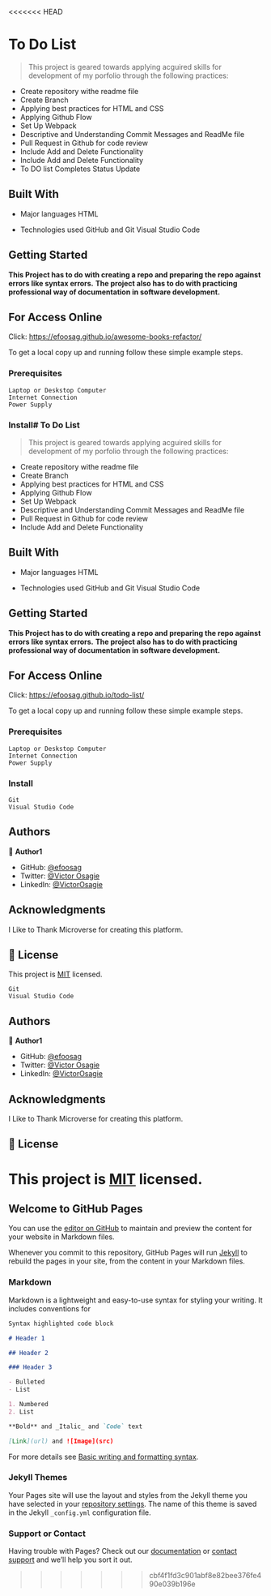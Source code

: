 <<<<<<< HEAD

# To Do List

> This project is geared towards applying acguired skills for development of my porfolio through the following practices:

- Create repository withe readme file
- Create Branch
- Applying best practices for HTML and CSS
- Applying Github Flow
- Set Up Webpack
- Descriptive and Understanding Commit Messages and ReadMe file
- Pull Request in Github for code review
- Include Add and Delete Functionality
- Include Add and Delete Functionality
- To DO list Completes Status Update

## Built With

- Major languages
  HTML

- Technologies used
  GitHub and Git
  Visual Studio Code

## Getting Started

**This Project has to do with creating a repo and preparing the repo against errors like syntax errors.**
**The project also has to do with practicing professional way of documentation in software development.**

## For Access Online

Click: https://efoosag.github.io/awesome-books-refactor/

To get a local copy up and running follow these simple example steps.

### Prerequisites

    Laptop or Deskstop Computer
    Internet Connection
    Power Supply

### Install# To Do List

> This project is geared towards applying acguired skills for development of my porfolio through the following practices:

- Create repository withe readme file
- Create Branch
- Applying best practices for HTML and CSS
- Applying Github Flow
- Set Up Webpack
- Descriptive and Understanding Commit Messages and ReadMe file
- Pull Request in Github for code review
- Include Add and Delete Functionality

## Built With

- Major languages
  HTML

- Technologies used
  GitHub and Git
  Visual Studio Code

## Getting Started

**This Project has to do with creating a repo and preparing the repo against errors like syntax errors.**
**The project also has to do with practicing professional way of documentation in software development.**

## For Access Online

Click: https://efoosag.github.io/todo-list/

To get a local copy up and running follow these simple example steps.

### Prerequisites

    Laptop or Deskstop Computer
    Internet Connection
    Power Supply

### Install

    Git
    Visual Studio Code

## Authors

👤 **Author1**

- GitHub: [@efoosag](https://github.com/efoosag)
- Twitter: [@Victor Osagie](https://www.twitter.com/Victorosagie08)
- LinkedIn: [@VictorOsagie](https://www.linkedin.com/in/victor-osagie-a713ba22b/)

## Acknowledgments

I Like to Thank Microverse for creating this platform.

## 📝 License

This project is [MIT](./MIT.md) licensed.

    Git
    Visual Studio Code

## Authors

👤 **Author1**

- GitHub: [@efoosag](https://github.com/efoosag)
- Twitter: [@Victor Osagie](https://www.twitter.com/Victorosagie08)
- LinkedIn: [@VictorOsagie](https://www.linkedin.com/in/victor-osagie-a713ba22b/)

## Acknowledgments

I Like to Thank Microverse for creating this platform.

## 📝 License

# This project is [MIT](./MIT.md) licensed.

## Welcome to GitHub Pages

You can use the [editor on GitHub](https://github.com/efoosag/todo-list/edit/add-remove-lists/README.md) to maintain and preview the content for your website in Markdown files.

Whenever you commit to this repository, GitHub Pages will run [Jekyll](https://jekyllrb.com/) to rebuild the pages in your site, from the content in your Markdown files.

### Markdown

Markdown is a lightweight and easy-to-use syntax for styling your writing. It includes conventions for

```markdown
Syntax highlighted code block

# Header 1

## Header 2

### Header 3

- Bulleted
- List

1. Numbered
2. List

**Bold** and _Italic_ and `Code` text

[Link](url) and ![Image](src)
```

For more details see [Basic writing and formatting syntax](https://docs.github.com/en/github/writing-on-github/getting-started-with-writing-and-formatting-on-github/basic-writing-and-formatting-syntax).

### Jekyll Themes

Your Pages site will use the layout and styles from the Jekyll theme you have selected in your [repository settings](https://github.com/efoosag/todo-list/settings/pages). The name of this theme is saved in the Jekyll `_config.yml` configuration file.

### Support or Contact

Having trouble with Pages? Check out our [documentation](https://docs.github.com/categories/github-pages-basics/) or [contact support](https://support.github.com/contact) and we’ll help you sort it out.

> > > > > > > cbf4f1fd3c901abf8e82bee376fe490e039b196e
